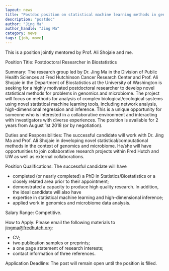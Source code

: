 ```yaml
---
layout: news
title: "Postdoc position on statistical machine learning methods in genomics and microbiome"
description: "postdoc"
author: "Jing Ma"
author_handle: "Jing Ma"
category: news
tags: [job, move]
---
```


This is a position jointly mentored by Prof. Ali Shojaie and me. 

Position Title: Postdoctoral Researcher in Biostatistics
 
Summary: The research group led by Dr. Jing Ma in the Division of Public Health Sciences at Fred Hutchinson Cancer Research Center and Prof. Ali Shojaie in the Department of Biostatistics at the University of Washington is seeking for a highly motivated postdoctoral researcher to develop novel statistical methods for problems in genomics and microbiome. The project will focus on methods for analysis of complex biological/ecological systems using novel statistical machine learning tools, including network analysis, high-dimensional regression and inference. This is a unique opportunity for someone who is interested in a collaborative environment and interacting with investigators with diverse experiences. The position is available for 2 years from August 1st 2018 (or by negotiation). 
 
Duties and Responsibilities: The successful candidate will work with Dr. Jing Ma and Prof. Ali Shojaie in developing novel statistical/computational methods in the context of genomics and microbiome. He/she will have opportunities to join collaborative research projects within Fred Hutch and UW as well as external collaborations.

Position Qualifications: The successful candidate will have 
 * completed (or nearly completed) a PhD in Statistics/Biostatistics or a closely related area prior to their appointment;
 * demonstrated a capacity to produce high quality research. 
In addition, the ideal candidate will also have
 * expertise in statistical machine learning and high-dimensional inference;
 * applied work in genomics and microbiome data analysis. 
 
Salary Range: Competitive.
 
How to Apply: Please email the following materials to jingma@fredhutch.org: 
 * CV; 
 * two publication samples or preprints; 
 * a one page statement of research interests;
 * contact information of three references.
 
Application Deadline: The post will remain open until the position is filled. 


